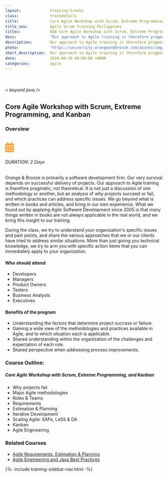 ```yaml
---
layout:             training-tracks
class:              trackdetails
title:              Core Agile Workshop with Scrum, Extreme Programming, and Kanban
title_seo:          Agile Scrum Training Philippines
titles:             O&B Core Agile Workshop with Scrum, Extreme Programming, and Kanban
desc:               "Our approach to Agile training is therefore pragmatic, not theoretical. It is not just a discussion of one methodology or another, but an analysis of why projects succeed or fail, and which practices can address specific issues."
description:        Our approach to Agile training is therefore pragmatic, not theoretical. It is not just a discussion of one methodology or another, but an analysis of why projects succeed or fail, and which practices can address specific issues.
photo:              "https://university.orangeandbronze.com/assets/img/CoreAgileWorkshopWithScrumExtremeProgrammingAndKanban-FBLinkPostPhoto.png"
short_description:  Our approach to Agile training is therefore pragmatic, not theoretical. It is not just a discussion of one methodology or another, but an analysis of why projects succeed or fail, and which practices can address specific issues.
date:               2018-06-10 08:00:00 +0800
categories:         agile
---
```

<div class="section-content">
    <div class="container-fluid auto-1110">
        <div class="row">
            <div class="col">
                <div class="panel-content">
                    <div class="title-section">
                        <img src="{{ "assets/img/title-software.png" | relative_url }}" alt="">
                        <div class="title">
                            <h6>
                                < beyond java />
                            </h6>
                            <h2>Core Agile Workshop with Scrum, Extreme Programming, and Kanban</h2>
                        </div>
                    </div>
                    <div class="row" data-sticky-container>
                        <div class="track-panel">
                            <div class="track-content">
                                <section id="overview">
                                    <h3>Overview</h3>
                                    <img class="mb30 img-fluid" src="{{ "assets/img/CoreAgileWorkshopWithScrumExtremeProgrammingAndKanban-cover.png" | relative_url }}" alt="">
                                    <div class="track-details">
                                        <div class="details mr40">
                                            <img src="/assets/img/ico-calendar.svg" alt="">
                                            <h6>DURATION: 2 Days</h6>
                                        </div>
                                    </div>
                                    <p>Orange & Bronze is primarily a software development firm. Our very survival depends on successful delivery of projects. Our approach to Agile training is therefore pragmatic, not theoretical. It is not just a discussion of one methodology or another, but an analysis of why projects succeed or fail, and which practices can address specific issues. We go beyond what is written in books and articles, and bring in our own experience. What we found out by applying Agile Software Development since 2005 is that many things written in books are not always applicable in the real world, and we bring this insight to our training.</p>
                                    <p>During the class, we try to understand your organization's specific issues and pain points, and share the various approaches that we or our clients have tried to address similar situations. More than just giving you technical knowledge, we try to arm you with specific action items that you can immediately apply to your organization.</p>
                                    <h4>Who should attend</h4>
                                    <ul>
                                    <li>Developers</li>
                                    <li>Managers</li>
                                    <li>Product Owners</li>
                                    <li>Testers</li>
                                    <li>Business Analysts</li>
                                    <li>Executives</li>
                                    </ul>
                                    <h4>Benefits of the program</h4>
                                    <ul>
                                    <li>Understanding the factors that determine project success or failure.</li>
                                    <li>Gaining a wide view of the methodologies and practices available in Agile, and to which situation each is applicable.</li>
                                    <li>Shared understanding within the organization of the challenges and expectation of each role.</li>
                                    <li>Shared perspective when addressing process improvements.</li>
                                    </ul>
                                </section>
                                <section id="topic-outline">
                                    <h3>
                                        Course Outline:
                                    </h3>
                                    <h5 class="course-title">Core Agile Workshop with Scrum, Extreme Programming, and Kanban</h5>
                                    <ul class="course-outline">
                                    <li>Why projects fail</li>
                                    <li>Major Agile methodologies</li>
                                    <li>Roles &amp; Teams</li>
                                    <li>Requirements</li>
                                    <li>Estimation &amp; Planning</li>
                                    <li>Iterative Development</li>
                                    <li>Scaling Agile: SAFe, LeSS &amp; DA</li>
                                    <li>Kanban</li>
                                    <li>Agile Engineering</li>
                                    </ul>
                                </section>
                                <section>
                                    <h3>Related Courses</h3>
                                    <ul class="course-outline">
                                        <li><a href="/agile/agile-erp/" target="_blank">Agile Requirements, Estimation & Planning</a></li>
                                        <li><a href="/java/agile-engineering/" target="_blank">Agile Engineering and Java Best Practices</a></li>
                                    </ul>
                                </section>
                                <!-- <section id="faq">
                                    <h3>Frequently Asked Questions</h3>
                                    <div class="faq-list" id="accordion">
                                        <a class="faq-card">
                                            <div class="faq-header collapsed" id="heading-1" data-toggle="collapse" data-target="#collapse-1" aria-expanded="true" aria-controls="collapse-1">
                                                <h4 class="title">
                                                    What are the prerequisites needed before I take this training track?
                                                </h4>
                                                <img src="{{ "assets/img/ico-chevron-down.svg" | relative_url }}" alt="" class="ico">
                                            </div>
                                            <div id="collapse-1" class="collapse faq-body" aria-labelledby="heading-1" data-parent="#accordion">
                                                <div class="content">
                                                    <p>
                                                        None.
                                                    </p>
                                                </div>
                                            </div>
                                        </a>
                                        <a class="faq-card">
                                            <div class="faq-header collapsed" id="heading-2" data-toggle="collapse" aria-expanded="false" data-target="#collapse-2" aria-controls="collapse-2">
                                                <h4 class="title">
                                                    What skills should I expect to possess at the end of the course?
                                                </h4>
                                                <img src="{{ "assets/img/ico-chevron-down.svg" | relative_url }}" alt="" class="ico">
                                            </div>
                                            <div id="collapse-2" class="collapse faq-body" aria-labelledby="heading-2" data-parent="#accordion">
                                                <div class="content">
                                                    <p>
                                                       Learn basic installation and creating creating databases and collections.
                                                    </p>
                                                </div>
                                            </div>
                                        </a>
                                    </div>
                                </section> -->
                            </div>
                            {%- include training-sidebar-nav.html -%}
                        </div>
                    </div>
                </div>
            </div>
        </div>
    </div>
</div>
